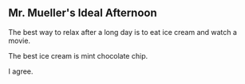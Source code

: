 ## Mr. Mueller's Ideal Afternoon

The best way to relax after a long day is to eat ice cream and watch a movie.

The best ice cream is mint chocolate chip.

I agree.